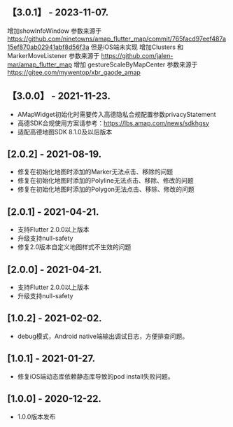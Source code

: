 ## 【3.0.1】 - 2023-11-07.
增加showInfoWindow 参数来源于 https://github.com/ninetowns/amap_flutter_map/commit/765facd97eef487a15ef870ab02941abf8d56f3a 但是iOS端未实现
增加Clusters 和 MarkerMoveListener 参数来源于 https://github.com/jalen-mar/amap_flutter_map
增加 gestureScaleByMapCenter 参数来源于 https://gitee.com/mywentop/xbr_gaode_amap

## 【3.0.0】 - 2021-11-23.
* AMapWidget初始化时需要传入高德隐私合规配置参数privacyStatement
* 高德SDK合规使用方案请参考：https://lbs.amap.com/news/sdkhgsy
* 适配高德地图SDK 8.1.0及以后版本

## [2.0.2] - 2021-08-19.
* 修复在初始化地图时添加的Marker无法点击、移除的问题
* 修复在初始化地图时添加的Polyline无法点击、移除、修改的问题
* 修复在初始化地图时添加的Polygon无法点击、移除、修改的问题
## [2.0.1] - 2021-04-21.
* 支持Flutter 2.0.0以上版本
* 升级支持null-safety
* 修复2.0版本自定义地图样式不生效的问题
## [2.0.0] - 2021-04-21.
* 支持Flutter 2.0.0以上版本
* 升级支持null-safety
## [1.0.2] - 2021-02-02.
* debug模式，Android native端输出调试日志，方便排查问题。
## [1.0.1] - 2021-01-27.
* 修复iOS端动态库依赖静态库导致的pod install失败问题。
## [1.0.0] - 2020-12-22.
* 1.0.0版本发布
